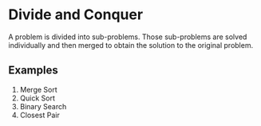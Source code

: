 # Divide and Conquer

A problem is divided into sub-problems. Those sub-problems are solved individually and then merged to obtain the solution to the original problem.

## Examples

1. Merge Sort
2. Quick Sort
3. Binary Search
4. Closest Pair